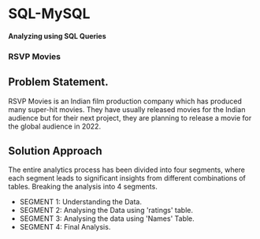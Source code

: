 # SQL-MySQL
#### Analyzing using SQL Queries 
### RSVP Movies
## Problem Statement.
RSVP Movies is an Indian film production company which has produced many super-hit movies. 
They have usually released movies for the Indian audience but for their next project, they are 
planning to release a movie for the global audience in 2022.

## Solution Approach 
The entire analytics process has been divided into four segments, where each segment leads to significant insights from different combinations of tables. 
Breaking the analysis into 4 segments.
- SEGMENT 1: Understanding the Data.
- SEGMENT 2: Analysing the Data using 'ratings' table.
- SEGMENT 3: Analysing the data using 'Names' Table.
- SEGMENT 4: Final Analysis.
